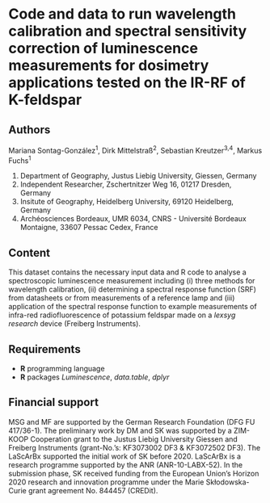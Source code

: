 Code and data to run wavelength calibration and spectral sensitivity correction of luminescence
measurements for dosimetry applications tested on the IR-RF of
K-feldspar
================

## Authors

Mariana Sontag-González<sup>1</sup>, Dirk Mittelstraß<sup>2</sup>,
Sebastian Kreutzer<sup>3,4</sup>, Markus Fuchs<sup>1</sup>

1.  Department of Geography, Justus Liebig University, Giessen, Germany
2.  Independent Researcher, Zschertnitzer Weg 16, 01217 Dresden, Germany
3.  Insitute of Geography, Heidelberg University, 69120 Heidelberg, Germany
4.  Archéosciences Bordeaux, UMR 6034, CNRS - Université Bordeaux
    Montaigne, 33607 Pessac Cedex, France

## Content

This dataset contains the necessary input data and R code to analyse a
spectroscopic luminescence measurement including (i) three methods for
wavelength calibration, (ii) determining a spectral response function
(SRF) from datasheets or from measurements of a reference lamp and (iii)
application of the spectral response function to example measurements of
infra-red radiofluorescence of potassium feldspar made on a *lexsyg
research* device (Freiberg Instruments).

## Requirements

-   **R** programming language
-   **R** packages *Luminescence*, *data.table*, *dplyr*

## Financial support

MSG and MF are supported by the German Research Foundation (DFG FU
417/36-1). The preliminary work by DM and SK was supported by a ZIM-KOOP
Cooperation grant to the Justus Liebig University Giessen and Freiberg
Instruments (grant-No.’s: KF3073002 DF3 & KF3072502 DF3). The LaScArBx
supported the initial work of SK before 2020. LaScArBx is a research
programme supported by the ANR (ANR-10-LABX-52). In the submission
phase, SK received funding from the European Union’s Horizon 2020
research and innovation programme under the Marie Skłodowska-Curie grant
agreement No. 844457 (CREDit).
